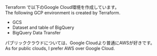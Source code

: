 Terraform で以下のGoogle Cloud環境を作成しています。  
The following GCP environment is created by Terraform.
- GCS
- Dataset and table of BigQuery
- BigQuery Data Transfer

パブリッククラウドについては、Google Cloudより普通にAWSが好きです。  
As for public clouds, I prefer AWS over Google Cloud.
